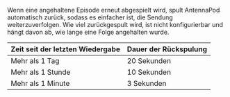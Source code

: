 Wenn eine angehaltene Episode erneut abgespielt wird, spult AntennaPod automatisch zurück, sodass es einfacher ist, die Sendung weiterzuverfolgen. Wie viel zurückgespult wird, ist nicht konfigurierbar und hängt davon ab, wie lange eine Folge angehalten wurde.

| Zeit seit der letzten Wiedergabe | Dauer der Rückspulung |
| --- | --- |
| Mehr als 1 Tag | 20 Sekunden |
| Mehr als 1 Stunde | 10 Sekunden |
| Mehr als 1 Minute | 3 Sekunden |
